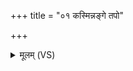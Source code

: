 +++
title = "०१ कस्मिन्नङ्गे तपो"

+++
<details><summary>मूलम् (VS)</summary>

कस्मि॒न्नङ्गे॒ तपो॑ अ॒स्याधि॑ तिष्ठति॒ कस्मि॒न्नङ्ग॑ ऋ॒तम॒स्याध्याहि॑तम्।  
क्व᳡ व्र॒तं क्व᳡ श्र॒द्धास्य॑ तिष्ठति॒ कस्मि॒न्नङ्गे॑ स॒त्यम॑स्य॒ प्रति॑ष्ठितम् ॥
</details>